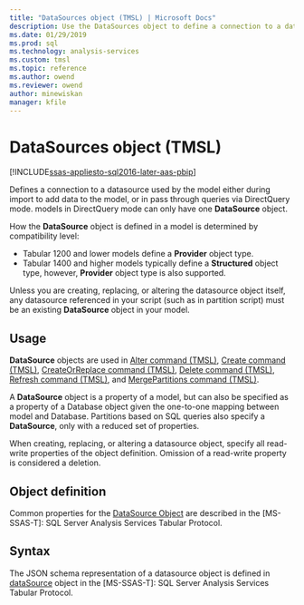 ```yaml
---
title: "DataSources object (TMSL) | Microsoft Docs"
description: Use the DataSources object to define a connection to a datasource during import or in pass through queries.
ms.date: 01/29/2019
ms.prod: sql
ms.technology: analysis-services
ms.custom: tmsl
ms.topic: reference
ms.author: owend
ms.reviewer: owend
author: minewiskan
manager: kfile
---
```

# DataSources object (TMSL)

[!INCLUDE[ssas-appliesto-sql2016-later-aas-pbip](../includes/ssas-appliesto-sql2016-later-aas-pbip.md)]

Defines a connection to a datasource used by the model either during import to add data to the model, or in pass through queries via DirectQuery mode.  models in DirectQuery mode can only have one **DataSource** object.  

How the **DataSource** object is defined in a model is determined by compatibility level: 
- Tabular 1200 and lower models define a **Provider** object type. 
- Tabular 1400 and higher models typically define a **Structured** object type, however, **Provider** object type is also supported.  
  
Unless you are creating, replacing, or altering the datasource object itself, any datasource referenced in your script (such as in partition script) must be an existing **DataSource** object in your model.  

## Usage  

**DataSource** objects are used in [Alter command &#40;TMSL&#41;](alter-command-tmsl.md), [Create command &#40;TMSL&#41;](create-command-tmsl.md), [CreateOrReplace command &#40;TMSL&#41;](createorreplace-command-tmsl.md), [Delete command &#40;TMSL&#41;](delete-command-tmsl.md), [Refresh command &#40;TMSL&#41;](refresh-command-tmsl.md), and [MergePartitions command &#40;TMSL&#41;](mergepartitions-command-tmsl.md).  
  
A **DataSource** object is a property of a model, but can also be specified as a property of a Database object given the one-to-one mapping between model and Database.  Partitions based on SQL queries also specify a **DataSource**, only with a reduced set of properties.  
  
When creating, replacing, or altering a datasource object, specify all read-write properties of the object definition. Omission of a read-write property is considered a deletion.  
  
## Object definition  

Common properties for the [DataSource Object](https://msdn.microsoft.com/library/mt704570) are described in the [MS-SSAS-T]: SQL Server Analysis Services Tabular Protocol.
 
## Syntax  

The JSON schema representation of a datasource object is defined in  [dataSource](https://msdn.microsoft.com/library/mt704524) object in the [MS-SSAS-T]: SQL Server Analysis Services Tabular Protocol.  
  
